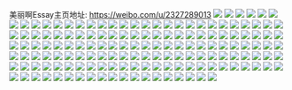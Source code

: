 美丽啊Essay主页地址: https://weibo.com/u/2327289013 
![](https://wx4.sinaimg.cn/mw2000/8ab79cb5ly1h9gchvq1vdj22bz2bzqv8.jpg) 
![](https://wx4.sinaimg.cn/mw2000/8ab79cb5ly1h9gchx3khgj22bz2bzkjl.jpg) 
![](https://wx4.sinaimg.cn/mw2000/8ab79cb5ly1h9eu4en7afj21nz280e82.jpg) 
![](https://wx4.sinaimg.cn/mw2000/8ab79cb5ly1h9eu4bvisyj21nz280e82.jpg) 
![](https://wx4.sinaimg.cn/mw2000/8ab79cb5ly1h9cqqe7bovj22ca1r8qv7.jpg) 
![](https://wx4.sinaimg.cn/mw2000/8ab79cb5ly1h9cqqfaddvj22by2byqv6.jpg) 
![](https://wx4.sinaimg.cn/mw2000/8ab79cb5ly1h9cqqh5xi0j22xq2c44qt.jpg) 
![](https://wx4.sinaimg.cn/mw2000/8ab79cb5ly1h9cqqihywnj22oo20ib2c.jpg) 
![](https://wx4.sinaimg.cn/mw2000/8ab79cb5ly1h9cqqj1gihj21lo198noa.jpg) 
![](https://wx4.sinaimg.cn/mw2000/8ab79cb5ly1h9cqqjvevmj22by2byb2a.jpg) 
![](https://wx4.sinaimg.cn/mw2000/8ab79cb5ly1h9cqql3hbxj22by2by7wj.jpg) 
![](https://wx4.sinaimg.cn/mw2000/8ab79cb5ly1h9cqqmk50uj229w29wkjo.jpg) 
![](https://wx4.sinaimg.cn/mw2000/8ab79cb5ly1h95i812e99j22iz3sh4qu.jpg) 
![](https://wx4.sinaimg.cn/mw2000/8ab79cb5ly1h95i9jm09nj22io3s01l3.jpg) 
![](https://wx4.sinaimg.cn/mw2000/8ab79cb5ly1h95i9tjnnzj22kl3uwu14.jpg) 
![](https://wx4.sinaimg.cn/mw2000/8ab79cb5ly1h95i7ws53zj23pa2gux6v.jpg) 
![](https://wx4.sinaimg.cn/mw2000/8ab79cb5ly1h95icp9eb8j22gj3otx6v.jpg) 
![](https://wx4.sinaimg.cn/mw2000/8ab79cb5ly1h95id3j36gj22cb3igx6t.jpg) 
![](https://wx4.sinaimg.cn/mw2000/8ab79cb5ly1h95idhgl6oj23uw2klu10.jpg) 
![](https://wx4.sinaimg.cn/mw2000/8ab79cb5ly1h95idm06rhj22kl3uwe86.jpg) 
![](https://wx4.sinaimg.cn/mw2000/8ab79cb5ly1h95ids830uj22kl3uwqvd.jpg) 
![](https://wx4.sinaimg.cn/mw2000/8ab79cb5ly1h95idwq3i7j22kl3uw7wn.jpg) 
![](https://wx4.sinaimg.cn/mw2000/8ab79cb5ly1h95ie1cwxwj22kl3uw4qw.jpg) 
![](https://wx4.sinaimg.cn/mw2000/8ab79cb5ly1h95ie60bxjj22kl3uwqva.jpg) 
![](https://wx4.sinaimg.cn/mw2000/8ab79cb5ly1h95iccbt3xj23uw2kle86.jpg) 
![](https://wx4.sinaimg.cn/mw2000/8ab79cb5ly1h95iebf0wvj22kl3uwqvc.jpg) 
![](https://wx4.sinaimg.cn/mw2000/8ab79cb5ly1h95ief3f0hj22hp3qkqv9.jpg) 
![](https://wx4.sinaimg.cn/mw2000/8ab79cb5ly1h95ieimap4j22kl3uwhdx.jpg) 
![](https://wx4.sinaimg.cn/mw2000/8ab79cb5ly1h95iemjv28j22kl3uw7wl.jpg) 
![](https://wx4.sinaimg.cn/mw2000/8ab79cb5ly1h95ietk2baj22kl3uwb2g.jpg) 
![](https://wx4.sinaimg.cn/mw2000/8ab79cb5ly1h8zkq7dh3ej22by2byb2a.jpg) 
![](https://wx4.sinaimg.cn/mw2000/8ab79cb5ly1h8zkqd4nvqj220k20khdv.jpg) 
![](https://wx4.sinaimg.cn/mw2000/8ab79cb5ly1h8zkqeykfyj22c02c0qv8.jpg) 
![](https://wx4.sinaimg.cn/mw2000/8ab79cb5ly1h8w6trmdkwj22c02c07wi.jpg) 
![](https://wx4.sinaimg.cn/mw2000/8ab79cb5ly1h8w6tsiclwj225d25dkjm.jpg) 
![](https://wx4.sinaimg.cn/mw2000/8ab79cb5ly1h8qkm9bxmsj20zo0sfjxd.jpg) 
![](https://wx4.sinaimg.cn/mw2000/8ab79cb5ly1h8jswtlxb0j224a36c1ky.jpg) 
![](https://wx4.sinaimg.cn/mw2000/8ab79cb5ly1h8jswrhyilj236c2dr4qq.jpg) 
![](https://wx4.sinaimg.cn/mw2000/8ab79cb5ly1h8iuoc4711j235s2dc4qr.jpg) 
![](https://wx4.sinaimg.cn/mw2000/8ab79cb5ly1h8iuogx6hfj231629wx6r.jpg) 
![](https://wx4.sinaimg.cn/mw2000/8ab79cb5ly1h8bh0s0g3oj221p21phdv.jpg) 
![](https://wx4.sinaimg.cn/mw2000/8ab79cb5ly1h8bh0wfq8vj23342bcqv8.jpg) 
![](https://wx4.sinaimg.cn/mw2000/8ab79cb5ly1h83jbb868qj22462464qr.jpg) 
![](https://wx4.sinaimg.cn/mw2000/8ab79cb5ly1h83jbcw4luj2260260kjm.jpg) 
![](https://wx4.sinaimg.cn/mw2000/8ab79cb5ly1h83jbdaei2j20zo0s60yp.jpg) 
![](https://wx4.sinaimg.cn/mw2000/8ab79cb5ly1h83jbes2eqj22322321kz.jpg) 
![](https://wx4.sinaimg.cn/mw2000/8ab79cb5ly1h83jbhxpp3j22by2byhdu.jpg) 
![](https://wx4.sinaimg.cn/mw2000/8ab79cb5ly1h7perxghgoj233s29x1l1.jpg) 
![](https://wx4.sinaimg.cn/mw2000/8ab79cb5ly1h7pesbsbg4j21xg1xgqv5.jpg) 
![](https://wx4.sinaimg.cn/mw2000/8ab79cb5ly1h7pesaym02j229u32nqv8.jpg) 
![](https://wx4.sinaimg.cn/mw2000/8ab79cb5ly1h7n3avjvrdj23402c0kjn.jpg) 
![](https://wx4.sinaimg.cn/mw2000/8ab79cb5ly1h7n3bxipo5j22c31r37wm.jpg) 
![](https://wx4.sinaimg.cn/mw2000/8ab79cb5ly1h7n3e2dpbyj21mo36ce81.jpg) 
![](https://wx4.sinaimg.cn/mw2000/8ab79cb5ly1h7gh9452lxj226t2x34qr.jpg) 
![](https://wx4.sinaimg.cn/mw2000/8ab79cb5ly1h7gh94oiwgj21o0280k55.jpg) 
![](https://wx4.sinaimg.cn/mw2000/8ab79cb5ly1h7druz0ejpj23402c0e82.jpg) 
![](https://wx4.sinaimg.cn/mw2000/8ab79cb5ly1h7druxpcvpj224w24w1ey.jpg) 
![](https://wx4.sinaimg.cn/mw2000/8ab79cb5ly1h7drv14wgsj22bz2bze83.jpg) 
![](https://wx4.sinaimg.cn/mw2000/8ab79cb5ly1h7drv24ulhj22bz2bzu0y.jpg) 
![](https://wx4.sinaimg.cn/mw2000/8ab79cb5ly1h7drv5i288j220j3j8hdv.jpg) 
![](https://wx4.sinaimg.cn/mw2000/8ab79cb5ly1h7drv5vt7sj21hv123k72.jpg) 
![](https://wx4.sinaimg.cn/mw2000/8ab79cb5ly1h78ej2kh9ej22c0340nd1.jpg) 
![](https://wx4.sinaimg.cn/mw2000/8ab79cb5ly1h768qf5csqj21ts1tsn75.jpg) 
![](https://wx4.sinaimg.cn/mw2000/8ab79cb5ly1h768qnf9xjj22z52461kz.jpg) 
![](https://wx4.sinaimg.cn/mw2000/8ab79cb5ly1h768qy97scj22xn2901l1.jpg) 
![](https://wx4.sinaimg.cn/mw2000/8ab79cb5ly1h768rgfefcj224z24ze82.jpg) 
![](https://wx4.sinaimg.cn/mw2000/8ab79cb5ly1h768r3vp01j22bz2bz7wj.jpg) 
![](https://wx4.sinaimg.cn/mw2000/8ab79cb5ly1h768sen2voj21v81ef4qp.jpg) 
![](https://wx4.sinaimg.cn/mw2000/8ab79cb5ly1h768sps7shj22v225a7wj.jpg) 
![](https://wx4.sinaimg.cn/mw2000/8ab79cb5ly1h73capiraej22ri22idks.jpg) 
![](https://wx4.sinaimg.cn/mw2000/8ab79cb5ly1h73c7qk3lgj21l636cqv5.jpg) 
![](https://wx4.sinaimg.cn/mw2000/8ab79cb5ly1h73cas4cfoj236c2dpb2a.jpg) 
![](https://wx4.sinaimg.cn/mw2000/8ab79cb5ly1h73caovf5lj22ri22igoi.jpg) 
![](https://wx4.sinaimg.cn/mw2000/8ab79cb5ly1h73catyfnkj236c2drgok.jpg) 
![](https://wx4.sinaimg.cn/mw2000/8ab79cb5ly1h73caukqhyj22ri22iwo7.jpg) 
![](https://wx4.sinaimg.cn/mw2000/8ab79cb5ly1h73cavg532j22pk1xpk0q.jpg) 
![](https://wx4.sinaimg.cn/mw2000/8ab79cb5ly1h73caw4gfkj22ri2ri7as.jpg) 
![](https://wx4.sinaimg.cn/mw2000/8ab79cb5ly1h73cawrzf6j22ri22ijz9.jpg) 
![](https://wx4.sinaimg.cn/mw2000/8ab79cb5ly1h6ueefgp6xj22112117gy.jpg) 
![](https://wx4.sinaimg.cn/mw2000/8ab79cb5ly1h6ueeertjvj21fu1fuq5a.jpg) 
![](https://wx4.sinaimg.cn/mw2000/8ab79cb5ly1h6ueeha39zj21o0280qv6.jpg) 
![](https://wx4.sinaimg.cn/mw2000/8ab79cb5ly1h6qm34zag6j21o02807wh.jpg) 
![](https://wx4.sinaimg.cn/mw2000/8ab79cb5ly1h6oviewm8ij224e24ehdv.jpg) 
![](https://wx4.sinaimg.cn/mw2000/8ab79cb5ly1h6jt0f6gffj22dc35s7wk.jpg) 
![](https://wx4.sinaimg.cn/mw2000/8ab79cb5ly1h6jsznttqyj20wa35s1ky.jpg) 
![](https://wx4.sinaimg.cn/mw2000/8ab79cb5ly1h6jt2ejr1bj20vg35sqip.jpg) 
![](https://wx4.sinaimg.cn/mw2000/8ab79cb5ly1h6jt3jivlnj20sg35s7nu.jpg) 
![](https://wx4.sinaimg.cn/mw2000/8ab79cb5ly1h6jt46hxucj21gk35sduv.jpg) 
![](https://wx4.sinaimg.cn/mw2000/8ab79cb5ly1h6jt5xuwt5j235s2dcn4e.jpg) 
![](https://wx4.sinaimg.cn/mw2000/8ab79cb5ly1h6jt6d4th9j20sg28re81.jpg) 
![](https://wx4.sinaimg.cn/mw2000/8ab79cb5ly1h6jtfsrf3ij215e35su0d.jpg) 
![](https://wx4.sinaimg.cn/mw2000/8ab79cb5ly1h6jt9d2nffj20zo256ka5.jpg) 
![](https://wx4.sinaimg.cn/mw2000/8ab79cb5ly1h6c897p71oj235s1s0dle.jpg) 
![](https://wx4.sinaimg.cn/mw2000/8ab79cb5ly1h62rdsszntj229n29n1kz.jpg) 
![](https://wx4.sinaimg.cn/mw2000/8ab79cb5ly1h62rduicbuj22bz2bzu0y.jpg) 
![](https://wx4.sinaimg.cn/mw2000/8ab79cb5ly1h62rdw758pj22bz2bzkjn.jpg) 
![](https://wx4.sinaimg.cn/mw2000/8ab79cb5ly1h62rdy3yt5j22bz2bz1kx.jpg) 
![](https://wx4.sinaimg.cn/mw2000/8ab79cb5ly1h62rdzluedj21qz1qzhd4.jpg) 
![](https://wx4.sinaimg.cn/mw2000/8ab79cb5ly1h62rdqy7gcj22bz2bz1l0.jpg) 
![](https://wx4.sinaimg.cn/mw2000/8ab79cb5ly1h62re29arpj23402c0e85.jpg) 
![](https://wx4.sinaimg.cn/mw2000/8ab79cb5ly1h62re4fmp2j23402c01kx.jpg) 
![](https://wx4.sinaimg.cn/mw2000/8ab79cb5ly1h62re7otlpj21o02804qq.jpg) 
![](https://wx4.sinaimg.cn/mw2000/8ab79cb5ly1h62re67ksqj22u01xdb29.jpg) 
![](https://wx4.sinaimg.cn/mw2000/8ab79cb5ly1h62re949grj227v27x4qq.jpg) 
![](https://wx4.sinaimg.cn/mw2000/8ab79cb5ly1h62rearx52j22bz2bzqv6.jpg) 
![](https://wx4.sinaimg.cn/mw2000/8ab79cb5ly1h60ovyvirwj229c29ckf3.jpg) 
![](https://wx4.sinaimg.cn/mw2000/8ab79cb5ly1h60ow1cv6bj22c02c0u0x.jpg) 
![](https://wx4.sinaimg.cn/mw2000/8ab79cb5ly1h5oxqtp6hdj214k1kw4qp.jpg) 
![](https://wx4.sinaimg.cn/mw2000/8ab79cb5ly1h5oxquqg93j215o1z1b2a.jpg) 
![](https://wx4.sinaimg.cn/mw2000/8ab79cb5ly1h5oxqvsnk9j215o2bckjl.jpg) 
![](https://wx4.sinaimg.cn/mw2000/8ab79cb5ly1h5oxqwx5blj20xc2s01ky.jpg) 
![](https://wx4.sinaimg.cn/mw2000/8ab79cb5ly1h5oxqsvhvmj22v923n1l0.jpg) 
![](https://wx4.sinaimg.cn/mw2000/8ab79cb5ly1h5oxqylg06j20xc2s0e81.jpg) 
![](https://wx4.sinaimg.cn/mw2000/8ab79cb5ly1h5oxqzykuuj20xc2s01ky.jpg) 
![](https://wx4.sinaimg.cn/mw2000/8ab79cb5ly1h5oxr13l9kj215o2bcu0x.jpg) 
![](https://wx4.sinaimg.cn/mw2000/8ab79cb5ly1h5oxr289cvj215o2bcqv5.jpg) 
![](https://wx4.sinaimg.cn/mw2000/8ab79cb5ly1h5oxr40nw0j22bz2bz1kz.jpg) 
![](https://wx4.sinaimg.cn/mw2000/8ab79cb5ly1h5oxr5zg5aj22bz2bzx6r.jpg) 
![](https://wx4.sinaimg.cn/mw2000/8ab79cb5ly1h5oxr7e330j23402c0x6p.jpg) 
![](https://wx4.sinaimg.cn/mw2000/8ab79cb5ly1h5io9ux4w0j20zo0sa44k.jpg) 
![](https://wx4.sinaimg.cn/mw2000/8ab79cb5ly1h5ehyvckc9j221k1ditzd.jpg) 
![](https://wx4.sinaimg.cn/mw2000/8ab79cb5ly1h5ehyxvaihj22bz2bzkjl.jpg) 
![](https://wx4.sinaimg.cn/mw2000/8ab79cb5ly1h58bip7n5mj215o2bc1ky.jpg) 
![](https://wx4.sinaimg.cn/mw2000/8ab79cb5ly1h58biqzft3j20xc3pc7wj.jpg) 
![](https://wx4.sinaimg.cn/mw2000/8ab79cb5ly1h58bio1yd5j20xc36u4qr.jpg) 
![](https://wx4.sinaimg.cn/mw2000/8ab79cb5ly1h58bis5lruj22wq21ux6r.jpg) 
![](https://wx4.sinaimg.cn/mw2000/8ab79cb5ly1h58bitir84j22bz2bz4qr.jpg) 
![](https://wx4.sinaimg.cn/mw2000/8ab79cb5ly1h58bivytdqj21o0280e82.jpg) 
![](https://wx4.sinaimg.cn/mw2000/8ab79cb5ly1h58biwtqs0j21o0280npd.jpg) 
![](https://wx4.sinaimg.cn/mw2000/8ab79cb5ly1h58bixlijnj21u32807wi.jpg) 
![](https://wx4.sinaimg.cn/mw2000/8ab79cb5ly1h4vjps5sv8j22ay2ayqv5.jpg) 
![](https://wx4.sinaimg.cn/mw2000/8ab79cb5ly1h4vjpvcnx9j2340340b2f.jpg) 
![](https://wx4.sinaimg.cn/mw2000/8ab79cb5ly1h4vjpwknnqj22ze24ukjn.jpg) 
![](https://wx4.sinaimg.cn/mw2000/8ab79cb5ly1h4vjpx9lstj20wb0t67ks.jpg) 
![](https://wx4.sinaimg.cn/mw2000/8ab79cb5ly1h4vjpxpihfj21tz1tehdt.jpg) 
![](https://wx4.sinaimg.cn/mw2000/8ab79cb5ly1h4vjpym357j22vm1zznpe.jpg) 
![](https://wx4.sinaimg.cn/mw2000/8ab79cb5ly1h4vjprllx6j20zb0rb4g8.jpg) 
![](https://wx4.sinaimg.cn/mw2000/8ab79cb5ly1h4vjpzjzm1j22db1v9u0x.jpg) 
![](https://wx4.sinaimg.cn/mw2000/8ab79cb5ly1h4ptdvtl9gj20u0140jyy.jpg) 
![](https://wx4.sinaimg.cn/mw2000/8ab79cb5ly1h4ptdwaepdj20u0140ajn.jpg) 
![](https://wx4.sinaimg.cn/mw2000/8ab79cb5ly1h4ptdwrt9mj20u00u0n6u.jpg) 
![](https://wx4.sinaimg.cn/mw2000/8ab79cb5ly1h4ptdxd88ij20u01hcdsx.jpg) 
![](https://wx4.sinaimg.cn/mw2000/8ab79cb5ly1h4ptdy00maj20u0190n9y.jpg) 
![](https://wx4.sinaimg.cn/mw2000/8ab79cb5ly1h4ptdyiul9j20xx0u0n5w.jpg) 
![](https://wx4.sinaimg.cn/mw2000/8ab79cb5ly1h4ptvq8sdaj22bz2bz7wi.jpg) 
![](https://wx4.sinaimg.cn/mw2000/8ab79cb5ly1h4ptvrxappj228m28mx6p.jpg) 
![](https://wx4.sinaimg.cn/mw2000/8ab79cb5ly1h4ptvoikarj22kh24xhdt.jpg) 
![](https://wx4.sinaimg.cn/mw2000/8ab79cb5ly1h4h3rnnaz4j213e1gjh87.jpg) 
![](https://wx4.sinaimg.cn/mw2000/8ab79cb5ly1h4h3rmh05aj225x2vwx6p.jpg) 
![](https://wx4.sinaimg.cn/mw2000/8ab79cb5ly1h4a322inhvj20u00u0n2r.jpg) 
